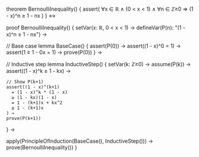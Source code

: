 theorem BernoulliInequality() {
  assert(
    ∀x ∈ ℝ ∧ (0 < x < 1) ∧ ∀n ∈ ℤ≥0 ⇒
    (1 - x)^n ≥ 1 - nx
  )
} ↔

proof BernoulliInequality() {
  setVar(x: ℝ, 0 < x < 1) →
  defineVar(P(n): "(1 - x)^n ≥ 1 - nx") →
  
  // Base case
  lemma BaseCase() {
    assert(P(0)) →
    assert((1 - x)^0 = 1) →
    assert(1 ≥ 1 - 0x = 1) →
    prove(P(0))
  } →

  // Inductive step
  lemma InductiveStep() {
    setVar(k: ℤ≥0) →
    assume(P(k)) →
    assert((1 - x)^k ≥ 1 - kx) →
    
    // Show P(k+1)
    assert((1 - x)^(k+1)
      = (1 - x)^k * (1 - x)
      ≥ (1 - kx)(1 - x)
      = 1 - (k+1)x + kx^2
      ≥ 1 - (k+1)x
    ) →
    prove(P(k+1))
  } →

  apply(PrincipleOfInduction(BaseCase(), InductiveStep())) →
  prove(BernoulliInequality())
}